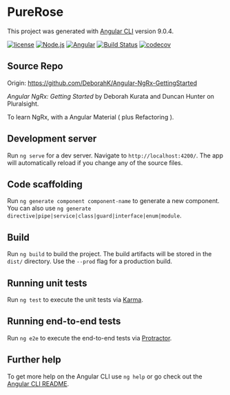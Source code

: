 # PureRose

This project was generated with [Angular CLI](https://github.com/angular/angular-cli) version 9.0.4.

[![license](https://img.shields.io/github/license/qiufengyu/pure-rose.svg)](https://github.com/qiufengyu/pure-rose/blob/master/LICENSE)
[![Node.js](https://img.shields.io/badge/node->=12.16.1-green?style=flat&logo=node%2Ejs)](https://nodejs.org)
[![Angular](https://img.shields.io/badge/Angular->=9.0.0-green?style=flat&logo=angular)](https://nodejs.org)
[![Build Status](https://img.shields.io/travis/qiufengyu/pure-rose/master?style=flat&logo=travis%20ci)](https://travis-ci.com/qiufengyu/pure-rose)
[![codecov](https://codecov.io/gh/qiufengyu/pure-rose/branch/master/graph/badge.svg)](https://codecov.io/gh/qiufengyu/pure-rose)

## Source Repo

Origin: https://github.com/DeborahK/Angular-NgRx-GettingStarted

*Angular NgRx: Getting Started* by Deborah Kurata and Duncan Hunter on Pluralsight.

To learn NgRx, with a Angular Material ( plus Refactoring ).

## Development server

Run `ng serve` for a dev server. Navigate to `http://localhost:4200/`. The app will automatically reload if you change any of the source files.

## Code scaffolding

Run `ng generate component component-name` to generate a new component. You can also use `ng generate directive|pipe|service|class|guard|interface|enum|module`.

## Build

Run `ng build` to build the project. The build artifacts will be stored in the `dist/` directory. Use the `--prod` flag for a production build.

## Running unit tests

Run `ng test` to execute the unit tests via [Karma](https://karma-runner.github.io).

## Running end-to-end tests

Run `ng e2e` to execute the end-to-end tests via [Protractor](http://www.protractortest.org/).

## Further help

To get more help on the Angular CLI use `ng help` or go check out the [Angular CLI README](https://github.com/angular/angular-cli/blob/master/README.md).
